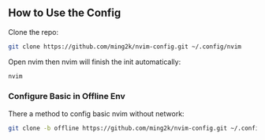 ## How to Use the Config

Clone the repo:

```sh
git clone https://github.com/ming2k/nvim-config.git ~/.config/nvim
```

Open nvim then nvim will finish the init automatically:

```sh
nvim
```

### Configure Basic in Offline Env

There a method to config basic nvim without network:

```sh
git clone -b offline https://github.com/ming2k/nvim-config.git ~/.config/nvim
```